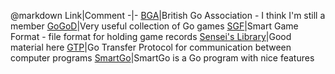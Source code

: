 @markdown
Link|Comment
-|-
[BGA](http://www.britgo.org)|British Go Association - I think I'm still a member
[GoGoD](https://gogodonline.co.uk)|Very useful collection of Go games
[SGF](https://www.red-bean.com/sgf/)|Smart Game Format - file format for holding game records
[Sensei's Library](https://senseis.xmp.net)|Good material here
[GTP](http://www.lysator.liu.se/~gunnar/gtp/)|Go Transfer Protocol for communication between computer programs
[SmartGo](https://www.smartgo.com)|SmartGo is a Go program with nice features
